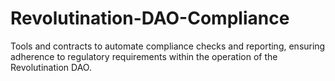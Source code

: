 # Revolutination-DAO-Compliance
Tools and contracts to automate compliance checks and reporting, ensuring adherence to regulatory requirements within the operation of the Revolutination DAO.
